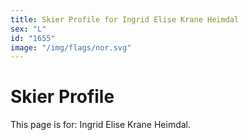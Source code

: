 ```yaml
---
title: Skier Profile for Ingrid Elise Krane Heimdal
sex: "L"
id: "1655"
image: "/img/flags/nor.svg" 
---
```


# Skier Profile

This page is for: Ingrid Elise Krane Heimdal.
    